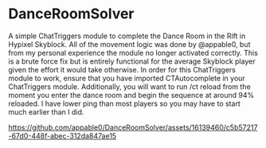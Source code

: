 # DanceRoomSolver
A simple ChatTriggers module to complete the Dance Room in the Rift in Hypixel Skyblock. All of the movement logic was done by @appable0, but from my personal experience the module no longer activated correctly. 
This is a brute force fix but is entirely functional for the average Skyblock player given the effort it would take otherwise. 
In order for this ChatTriggers module to work, ensure that you have imported CTAutocomplete in your ChatTriggers module. 
Additionally, you will want to run /ct reload from the moment you enter the dance room and begin the sequence at around 94% reloaded. I have lower ping than most players so you may have to start much earlier than I did. 

https://github.com/appable0/DanceRoomSolver/assets/16139460/c5b57217-67d0-448f-abec-312da847ae15

